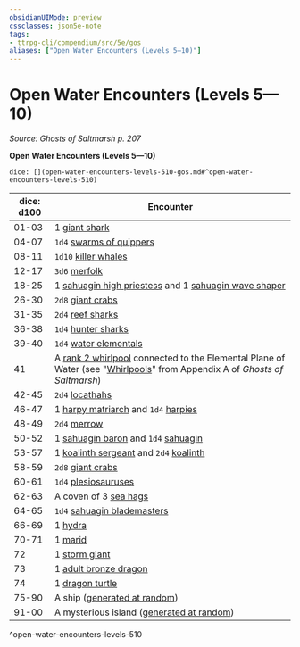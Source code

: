 ```yaml
---
obsidianUIMode: preview
cssclasses: json5e-note
tags:
- ttrpg-cli/compendium/src/5e/gos
aliases: ["Open Water Encounters (Levels 5—10)"]
---
```

# Open Water Encounters (Levels 5—10)
*Source: Ghosts of Saltmarsh p. 207* 

**Open Water Encounters (Levels 5—10)**

`dice: [](open-water-encounters-levels-510-gos.md#^open-water-encounters-levels-510)`

| dice: d100 | Encounter |
|------------|-----------|
| 01-03 | 1 [giant shark](2-Mechanics/CLI/bestiary/beast/giant-shark-xmm.md) |
| 04-07 | `1d4` [swarms of quippers](2-Mechanics/CLI/bestiary/beast/swarm-of-piranhas-xmm.md) |
| 08-11 | `1d10` [killer whales](2-Mechanics/CLI/bestiary/beast/killer-whale-xmm.md) |
| 12-17 | `3d6` [merfolk](2-Mechanics/CLI/bestiary/elemental/merfolk-skirmisher-xmm.md) |
| 18-25 | 1 [sahuagin high priestess](2-Mechanics/CLI/bestiary/humanoid/sahuagin-high-priestess-gos.md) and 1 [sahuagin wave shaper](2-Mechanics/CLI/bestiary/humanoid/sahuagin-wave-shaper-gos.md) |
| 26-30 | `2d8` [giant crabs](2-Mechanics/CLI/bestiary/beast/giant-crab-xmm.md) |
| 31-35 | `2d4` [reef sharks](2-Mechanics/CLI/bestiary/beast/reef-shark-xmm.md) |
| 36-38 | `1d4` [hunter sharks](2-Mechanics/CLI/bestiary/beast/hunter-shark-xmm.md) |
| 39-40 | `1d4` [water elementals](2-Mechanics/CLI/bestiary/elemental/water-elemental-xmm.md) |
| 41 | A [rank 2 whirlpool](2-Mechanics/CLI/tables/whirlpools-whirlpool-rank-gos.md) connected to the Elemental Plane of Water (see "[Whirlpools](2-Mechanics/CLI/rules/variant-rules/ocean-environs-gos.md)" from Appendix A of *Ghosts of Saltmarsh*) |
| 42-45 | `2d4` [locathahs](2-Mechanics/CLI/bestiary/humanoid/locathah-gos.md) |
| 46-47 | 1 [harpy matriarch](2-Mechanics/CLI/bestiary/monstrosity/harpy-matriarch-gos.md) and `1d4` [harpies](2-Mechanics/CLI/bestiary/monstrosity/harpy-xmm.md) |
| 48-49 | `2d4` [merrow](2-Mechanics/CLI/bestiary/monstrosity/merrow-xmm.md) |
| 50-52 | 1 [sahuagin baron](2-Mechanics/CLI/bestiary/fiend/sahuagin-baron-xmm.md) and `1d4` [sahuagin](2-Mechanics/CLI/bestiary/fiend/sahuagin-warrior-xmm.md) |
| 53-57 | 1 [koalinth sergeant](2-Mechanics/CLI/bestiary/humanoid/koalinth-sergeant-gos.md) and `2d4` [koalinth](2-Mechanics/CLI/bestiary/humanoid/koalinth-gos.md) |
| 58-59 | `2d8` [giant crabs](2-Mechanics/CLI/bestiary/beast/giant-crab-xmm.md) |
| 60-61 | `1d4` [plesiosauruses](2-Mechanics/CLI/bestiary/beast/plesiosaurus-xmm.md) |
| 62-63 | A coven of 3 [sea hags](2-Mechanics/CLI/bestiary/fey/sea-hag-xmm.md) |
| 64-65 | `1d4` [sahuagin blademasters](2-Mechanics/CLI/bestiary/humanoid/sahuagin-blademaster-gos.md) |
| 66-69 | 1 [hydra](2-Mechanics/CLI/bestiary/monstrosity/hydra-xmm.md) |
| 70-71 | 1 [marid](2-Mechanics/CLI/bestiary/elemental/marid-xmm.md) |
| 72 | 1 [storm giant](2-Mechanics/CLI/bestiary/giant/storm-giant-xmm.md) |
| 73 | 1 [adult bronze dragon](2-Mechanics/CLI/bestiary/dragon/adult-bronze-dragon-xmm.md) |
| 74 | 1 [dragon turtle](2-Mechanics/CLI/bestiary/dragon/dragon-turtle-xmm.md) |
| 75-90 | A ship ([generated at random](2-Mechanics/CLI/rules/variant-rules/random-ships-gos.md)) |
| 91-00 | A mysterious island ([generated at random](2-Mechanics/CLI/rules/variant-rules/mysterious-islands-gos.md)) |
^open-water-encounters-levels-510